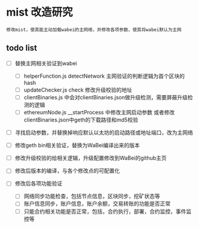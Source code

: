 # mist 改造研究

    修改mist，使其能主动加载wabei的主网络，并修改各项参数，使其将wabei默认为主网

## todo list <!-- TOC omit:true --> 

- [ ] 替换主网相关验证到wabei
    - [ ] helperFunction.js detectNetwork 主网验证的判断逻辑为首个区块的hash
    - [ ] updateChecker.js check 修改升级校验的地址
    - [ ] clientBinaries.js 中会对clientBinaries.json做升级检测，需要屏蔽升级检测的逻辑
    - [ ] ethereumNode.js __startProcess 中修改主网启动参数
    或者修改clientBinaries.json中geth的下载路径和md5校验

- [ ] 寻找启动参数，并替换掉响应默认以太坊的启动路径或地址端口，改为主网络

- [ ] 修改geth bin相关验证，替换为WaBei编译出来的版本

- [ ] 修改升级校验的给相关逻辑，升级配置修改到WaBei的github主页

- [ ] 修改后版本的编译，与各个修改点的可配置化
- [ ] 修改后各项功能验证
    - [ ] 网络同步功能检查，包括节点信息，区块同步，挖矿状态等
    - [ ] 账户信息同步，账户信息，账户余额，交易转账的功能是否正常
    - [ ] 只能合约相关功能是否正常，包括，合约执行，部署，合约监控，事件监控等
